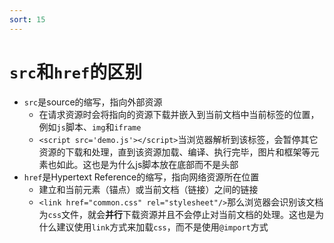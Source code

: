 ```yaml
---
sort: 15
---
```


# `src`和`href`的区别

* `src`是source的缩写，指向外部资源
  * 在请求资源时会将指向的资源下载并嵌入到当前文档中当前标签的位置，例如`js`脚本、`img`和`iframe`
  * `<script src='demo.js'></script>`当浏览器解析到该标签，会暂停其它资源的下载和处理，直到该资源加载、编译、执行完毕，图片和框架等元素也如此。这也是为什么js脚本放在底部而不是头部
* `href`是Hypertext Reference的缩写，指向网络资源所在位置
  * 建立和当前元素（锚点）或当前文档（链接）之间的链接
  * `<link href="common.css" rel="stylesheet"/>`那么浏览器会识别该文档为`css`文件，就会**并行**下载资源并且不会停止对当前文档的处理。这也是为什么建议使用`link`方式来加载`css`，而不是使用`@import`方式